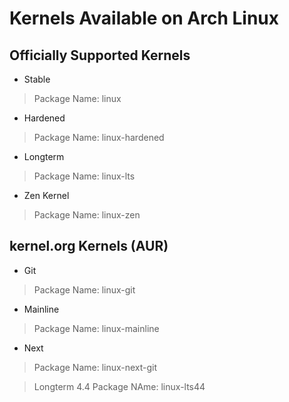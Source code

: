 # Kernels Available on Arch Linux 


## Officially Supported Kernels 

- Stable 
> Package Name: linux 

- Hardened 
> Package Name: linux-hardened

- Longterm
> Package Name: linux-lts 

- Zen Kernel 
> Package Name: linux-zen 



## kernel.org Kernels (AUR)

- Git 
> Package Name: linux-git 

- Mainline
> Package Name: linux-mainline 

- Next 
> Package Name: linux-next-git 

> Longterm 4.4 
> Package NAme: linux-lts44
